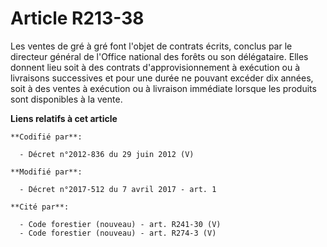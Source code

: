 # Article R213-38

Les ventes de gré à gré font l'objet de contrats écrits, conclus par le directeur général de l'Office national des forêts ou
son délégataire. Elles donnent lieu soit à des contrats d'approvisionnement à exécution ou à livraisons successives et pour
une durée ne pouvant excéder dix années, soit à des ventes à exécution ou à livraison immédiate lorsque les produits sont
disponibles à la vente.

**Liens relatifs à cet article**

	**Codifié par**:

	  - Décret n°2012-836 du 29 juin 2012 (V)

	**Modifié par**:

	  - Décret n°2017-512 du 7 avril 2017 - art. 1

	**Cité par**:

	  - Code forestier (nouveau) - art. R241-30 (V)
	  - Code forestier (nouveau) - art. R274-3 (V)
